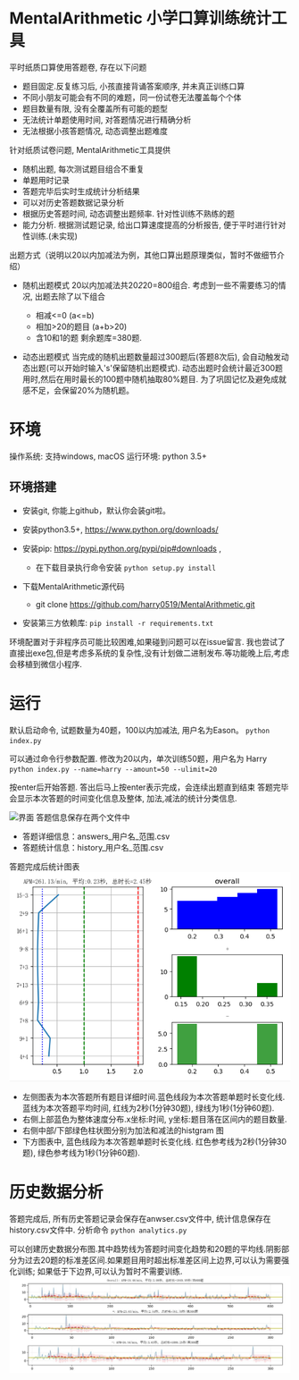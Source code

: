 # MentalArithmetic 小学口算训练统计工具

平时纸质口算使用答题卷, 存在以下问题
* 题目固定.反复练习后, 小孩直接背诵答案顺序, 并未真正训练口算
* 不同小朋友可能会有不同的难题，同一份试卷无法覆盖每个个体
* 题目数量有限, 没有全覆盖所有可能的题型
* 无法统计单题使用时间, 对答题情况进行精确分析
* 无法根据小孩答题情况, 动态调整出题难度

针对纸质试卷问题, MentalArithmetic工具提供
* 随机出题, 每次测试题目组合不重复
* 单题用时记录
* 答题完毕后实时生成统计分析结果
* 可以对历史答题数据记录分析
* 根据历史答题时间, 动态调整出题频率. 针对性训练不熟练的题
* 能力分析. 根据测试题记录, 给出口算速度提高的分析报告, 便于平时进行针对性训练.(未实现)

出题方式（说明以20以内加减法为例，其他口算出题原理类似，暂时不做细节介绍）
* 随机出题模式
20以内加减法共20*2*20=800组合. 考虑到一些不需要练习的情况, 出题去除了以下组合
	* 相减<=0 (a<=b)
	* 相加>20的题目 (a+b>20)
	* 含10和1的题
剩余题库=380题. 

* 动态出题模式
当完成的随机出题数量超过300题后(答题8次后), 会自动触发动态出题(可以开始时输入's'保留随机出题模式).
动态出题时会统计最近300题用时,然后在用时最长的100题中随机抽取80%题目. 为了巩固记忆及避免成就感不足，会保留20%为随机题。

# 环境

操作系统: 支持windows, macOS
运行环境: python 3.5+

## 环境搭建
* 安装git, 你能上github，默认你会装git啦。
* 安装python3.5+, https://www.python.org/downloads/
* 安装pip: https://pypi.python.org/pypi/pip#downloads , 
	* 在下载目录执行命令安装
	`python setup.py install`
* 下载MentalArithmetic源代码
	* git clone https://github.com/harry0519/MentalArithmetic.git 

* 安装第三方依赖库: 
`pip install -r requirements.txt`

环境配置对于非程序员可能比较困难,如果碰到问题可以在issue留言. 我也尝试了直接出exe包,但是考虑多系统的复杂性,没有计划做二进制发布.等功能晚上后,考虑会移植到微信小程序.


# 运行

默认启动命令, 试题数量为40题，100以内加减法, 用户名为Eason。
`python index.py`

可以通过命令行参数配置. 修改为20以内，单次训练50题，用户名为 Harry
`python index.py --name=harry --amount=50 --ulimit=20`

按enter后开始答题.
答出后马上按enter表示完成，会连续出题直到结束
答题完毕会显示本次答题的时间变化信息及整体, 加法,减法的统计分类信息.

![界面](demo/ui.png)
答题信息保存在两个文件中
* 答题详细信息：answers_用户名_范围.csv
* 答题统计信息：history_用户名_范围.csv

答题完成后统计图表
![答题统计图](https://github.com/harry0519/MentalArithmetic/blob/master/Figure_1.png)
* 左侧图表为本次答题所有题目详细时间.蓝色线段为本次答题单题时长变化线. 蓝线为本次答题平均时间, 红线为2秒(1分钟30题), 绿线为1秒(1分钟60题).
* 右侧上部蓝色为整体速度分布.x坐标:时间, y坐标:题目落在区间内的题目数量.
* 右侧中部/下部绿色柱状图分别为加法和减法的histgram 图
* 下方图表中, 蓝色线段为本次答题单题时长变化线. 红色参考线为2秒(1分钟30题), 绿色参考线为1秒(1分钟60题). 

# 历史数据分析
答题完成后, 所有历史答题记录会保存在anwser.csv文件中, 统计信息保存在history.csv文件中.
分析命令
`python analytics.py`


可以创建历史数据分布图.其中趋势线为答题时间变化趋势和20题的平均线.阴影部分为过去20题的标准差区间.如果题目用时超出标准差区间上边界,可以认为需要强化训练; 如果低于下边界,可以认为暂时不需要训练.
![历史数据分析图](https://github.com/harry0519/MentalArithmetic/blob/master/history.jpg)

